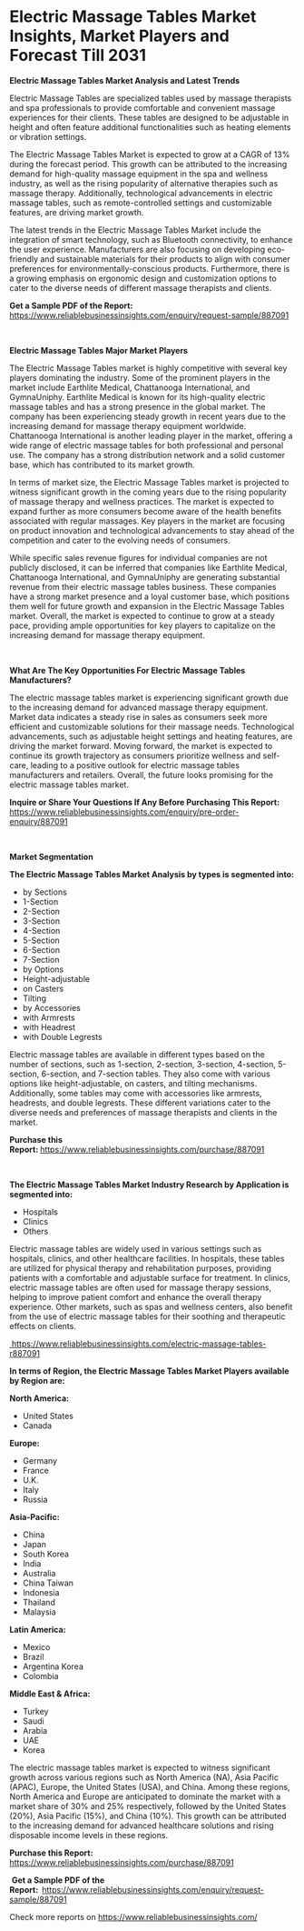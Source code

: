 <p><h1>Electric Massage Tables Market Insights, Market Players and Forecast Till 2031</h1></p><p><strong>Electric Massage Tables Market Analysis and Latest Trends</strong></p>
<p><p>Electric Massage Tables are specialized tables used by massage therapists and spa professionals to provide comfortable and convenient massage experiences for their clients. These tables are designed to be adjustable in height and often feature additional functionalities such as heating elements or vibration settings.</p><p>The Electric Massage Tables Market is expected to grow at a CAGR of 13% during the forecast period. This growth can be attributed to the increasing demand for high-quality massage equipment in the spa and wellness industry, as well as the rising popularity of alternative therapies such as massage therapy. Additionally, technological advancements in electric massage tables, such as remote-controlled settings and customizable features, are driving market growth.</p><p>The latest trends in the Electric Massage Tables Market include the integration of smart technology, such as Bluetooth connectivity, to enhance the user experience. Manufacturers are also focusing on developing eco-friendly and sustainable materials for their products to align with consumer preferences for environmentally-conscious products. Furthermore, there is a growing emphasis on ergonomic design and customization options to cater to the diverse needs of different massage therapists and clients.</p></p>
<p><strong>Get a Sample PDF of the Report:&nbsp;</strong> <a href="https://www.reliablebusinessinsights.com/enquiry/request-sample/887091">https://www.reliablebusinessinsights.com/enquiry/request-sample/887091</a></p>
<p>&nbsp;</p>
<p><strong>Electric Massage Tables Major Market Players</strong></p>
<p><p>The Electric Massage Tables market is highly competitive with several key players dominating the industry. Some of the prominent players in the market include Earthlite Medical, Chattanooga International, and GymnaUniphy. Earthlite Medical is known for its high-quality electric massage tables and has a strong presence in the global market. The company has been experiencing steady growth in recent years due to the increasing demand for massage therapy equipment worldwide. Chattanooga International is another leading player in the market, offering a wide range of electric massage tables for both professional and personal use. The company has a strong distribution network and a solid customer base, which has contributed to its market growth.</p><p>In terms of market size, the Electric Massage Tables market is projected to witness significant growth in the coming years due to the rising popularity of massage therapy and wellness practices. The market is expected to expand further as more consumers become aware of the health benefits associated with regular massages. Key players in the market are focusing on product innovation and technological advancements to stay ahead of the competition and cater to the evolving needs of consumers.</p><p>While specific sales revenue figures for individual companies are not publicly disclosed, it can be inferred that companies like Earthlite Medical, Chattanooga International, and GymnaUniphy are generating substantial revenue from their electric massage tables business. These companies have a strong market presence and a loyal customer base, which positions them well for future growth and expansion in the Electric Massage Tables market. Overall, the market is expected to continue to grow at a steady pace, providing ample opportunities for key players to capitalize on the increasing demand for massage therapy equipment.</p></p>
<p>&nbsp;</p>
<p><strong>What Are The Key Opportunities For Electric Massage Tables Manufacturers?</strong></p>
<p><p>The electric massage tables market is experiencing significant growth due to the increasing demand for advanced massage therapy equipment. Market data indicates a steady rise in sales as consumers seek more efficient and customizable solutions for their massage needs. Technological advancements, such as adjustable height settings and heating features, are driving the market forward. Moving forward, the market is expected to continue its growth trajectory as consumers prioritize wellness and self-care, leading to a positive outlook for electric massage tables manufacturers and retailers. Overall, the future looks promising for the electric massage tables market.</p></p>
<p><strong>Inquire or Share Your Questions If Any Before Purchasing This Report:</strong> <a href="https://www.reliablebusinessinsights.com/enquiry/pre-order-enquiry/887091">https://www.reliablebusinessinsights.com/enquiry/pre-order-enquiry/887091</a></p>
<p>&nbsp;</p>
<p><strong>Market Segmentation</strong></p>
<p><strong>The Electric Massage Tables Market Analysis by types is segmented into:</strong></p>
<p><ul><li>by Sections</li><li>1-Section</li><li>2-Section</li><li>3-Section</li><li>4-Section</li><li>5-Section</li><li>6-Section</li><li>7-Section</li><li>by Options</li><li>Height-adjustable</li><li>on Casters</li><li>Tilting</li><li>by Accessories</li><li>with Armrests</li><li>with Headrest</li><li>with Double Legrests</li></ul></p>
<p><p>Electric massage tables are available in different types based on the number of sections, such as 1-section, 2-section, 3-section, 4-section, 5-section, 6-section, and 7-section tables. They also come with various options like height-adjustable, on casters, and tilting mechanisms. Additionally, some tables may come with accessories like armrests, headrests, and double legrests. These different variations cater to the diverse needs and preferences of massage therapists and clients in the market.</p></p>
<p><strong>Purchase this Report:&nbsp;</strong><a href="https://www.reliablebusinessinsights.com/purchase/887091">https://www.reliablebusinessinsights.com/purchase/887091</a></p>
<p>&nbsp;</p>
<p><strong>The Electric Massage Tables Market Industry Research by Application is segmented into:</strong></p>
<p><ul><li>Hospitals</li><li>Clinics</li><li>Others</li></ul></p>
<p><p>Electric massage tables are widely used in various settings such as hospitals, clinics, and other healthcare facilities. In hospitals, these tables are utilized for physical therapy and rehabilitation purposes, providing patients with a comfortable and adjustable surface for treatment. In clinics, electric massage tables are often used for massage therapy sessions, helping to improve patient comfort and enhance the overall therapy experience. Other markets, such as spas and wellness centers, also benefit from the use of electric massage tables for their soothing and therapeutic effects on clients.</p></p>
<p><a href="https://www.reliablebusinessinsights.com/electric-massage-tables-r887091">&nbsp;https://www.reliablebusinessinsights.com/electric-massage-tables-r887091</a></p>
<p><strong>In terms of Region, the Electric Massage Tables Market Players available by Region are:</strong></p>
<p>
    <p> <strong> North America: </strong>
        <ul>
            <li>United States</li>
            <li>Canada</li>
        </ul>
        </p> 
    <p> <strong> Europe: </strong>
        <ul>
            <li>Germany</li>
            <li>France</li>
            <li>U.K.</li>
            <li>Italy</li>
            <li>Russia</li>
        </ul>
        </p> 
    <p> <strong> Asia-Pacific: </strong>
        <ul>
            <li>China</li>
            <li>Japan</li>
            <li>South Korea</li>
            <li>India</li>
            <li>Australia</li>
            <li>China Taiwan</li>
            <li>Indonesia</li>
            <li>Thailand</li>
            <li>Malaysia</li>
        </ul>
        </p> 
    <p> <strong> Latin America: </strong>
        <ul>
            <li>Mexico</li>
            <li>Brazil</li>
            <li>Argentina Korea</li>
            <li>Colombia</li>
        </ul>
        </p> 
    <p> <strong> Middle East & Africa: </strong>
        <ul>
            <li>Turkey</li>
            <li>Saudi</li>
            <li>Arabia</li>
            <li>UAE</li>
            <li>Korea</li>
        </ul>
    </p>
    </p>
<p><p>The electric massage tables market is expected to witness significant growth across various regions such as North America (NA), Asia Pacific (APAC), Europe, the United States (USA), and China. Among these regions, North America and Europe are anticipated to dominate the market with a market share of 30% and 25% respectively, followed by the United States (20%), Asia Pacific (15%), and China (10%). This growth can be attributed to the increasing demand for advanced healthcare solutions and rising disposable income levels in these regions.</p></p>
<p><strong>Purchase this Report: </strong><a href="https://www.reliablebusinessinsights.com/purchase/887091">https://www.reliablebusinessinsights.com/purchase/887091</a></p>
<p>&nbsp;<strong>Get a Sample PDF of the Report:&nbsp;&nbsp;</strong><a href="https://www.reliablebusinessinsights.com/enquiry/request-sample/887091">https://www.reliablebusinessinsights.com/enquiry/request-sample/887091</a></p>
<p><strong></strong></p>
<p>Check more reports on <a href="https://www.reliablebusinessinsights.com/">https://www.reliablebusinessinsights.com/</a></p>